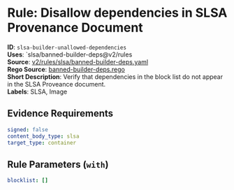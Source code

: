 # Rule: Disallow dependencies in SLSA Provenance Document

**ID**: `slsa-builder-unallowed-dependencies`  
**Uses**: `slsa/banned-builder-deps@v2/rules  
**Source**: [v2/rules/slsa/banned-builder-deps.yaml](https://github.com/scribe-public/sample-policies/v2/rules/slsa/banned-builder-deps.yaml)  
**Rego Source**: [banned-builder-deps.rego](https://github.com/scribe-public/sample-policies/v2/rules/slsa/banned-builder-deps.rego)  
**Short Description**: Verify that dependencies in the block list do not appear in the SLSA Proveance document.  
**Labels**: SLSA, Image

## Evidence Requirements

```yaml
signed: false
content_body_type: slsa
target_type: container
```
## Rule Parameters (`with`)

```yaml
blocklist: []
```
